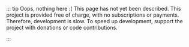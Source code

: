 ::: tip Oops, nothing here :(
This page has not yet been described. This project is provided free of charge, with no subscriptions or payments. Therefore, development is slow.
To speed up development, support the project with donations or code contributions.

<boosty-link label="Sponsoring on Boosty" style="margin-right: 1em" />
<github-link label="Open GitHub" />
:::
